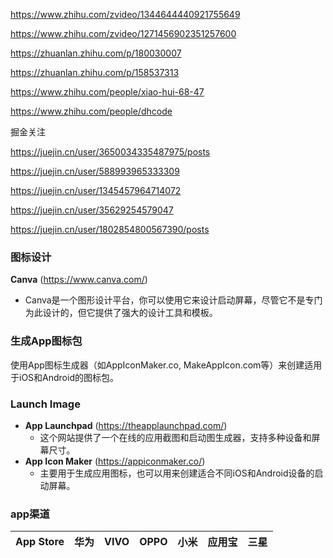 https://www.zhihu.com/zvideo/1344644440921755649

https://www.zhihu.com/zvideo/1271456902351257600

https://zhuanlan.zhihu.com/p/180030007

https://zhuanlan.zhihu.com/p/158537313

https://www.zhihu.com/people/xiao-hui-68-47

https://www.zhihu.com/people/dhcode

掘金关注

https://juejin.cn/user/3650034335487975/posts

https://juejin.cn/user/588993965333309

https://juejin.cn/user/1345457964714072

https://juejin.cn/user/35629254579047

https://juejin.cn/user/1802854800567390/posts

### 图标设计

**Canva** (https://www.canva.com/)

- Canva是一个图形设计平台，你可以使用它来设计启动屏幕，尽管它不是专门为此设计的，但它提供了强大的设计工具和模板。

### 生成App图标包

使用App图标生成器（如AppIconMaker.co, MakeAppIcon.com等）来创建适用于iOS和Android的图标包。

### Launch Image

- **App Launchpad** (https://theapplaunchpad.com/)
  - 这个网站提供了一个在线的应用截图和启动图生成器，支持多种设备和屏幕尺寸。
- **App Icon Maker** (https://appiconmaker.co/)
  - 主要用于生成应用图标，也可以用来创建适合不同iOS和Android设备的启动屏幕。

### app渠道

| App Store | 华为 | VIVO | OPPO | 小米 | 应用宝 | 三星 |
| --------- | ---- | ---- | ---- | ---- | ------ | ---- |
